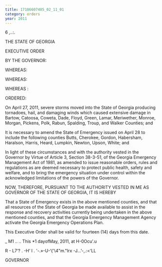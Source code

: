 ```yaml
---
title: 17106607405_02_11_01
category: orders
year: 2011
---
```

  

6 ,..:.

THE STATE OF GEORGIA

EXECUTIVE ORDER

BY THE GOVERNOR:

WHEREAS:

WHEREAS:

WHEREAS :

ORDERED:

On April 27, 2011, severe storms moved into the State of Georgia producing
tornadoes, hail, and damaging winds which caused extensive damage in Bartow,
Catoosa, Coweta, Dade, Floyd, Green, Lamar, Meriwether, Monroe, Morgan,
Pickens, Polk, Rabun, Spalding, Troup, and Walker Counties; and

It is necessary to amend the State of Emergency issued on April 28 to include the
following counties Butts, Cherokee, Gordon, Habersham, Haralson, Harris,
Heard, Lumpkin, Newton, Upson, White; and

In light of these circumstances and with the authority vested in the Governor by
Virtue of Article 3, Section 38-3-51, of the Georgia Emergency Management Act of
1981, as amended to issue reasonable orders, rules and regulations as are deemed
necessary to protect public health, safety and welfare, and to bring the emergency
situation under control within the acknowledged limitations of the powers of the
Governor.

NOW, THEREFORE, PURSUANT TO THE AUTHORITY VESTED IN
ME AS GOVERNOR OF THE STATE OF GEORGIA, IT IS HEREBY

That a State of Emergency exists in the above mentioned counties, and that all
resources of the State of Georgia be made available to assist in the response and
recovery activities currently being undertaken in the above mentioned counties,
and that the Georgia Emergency Management Agency activate the Georgia
Emergency Operations Plan.

This Executive Order shall be valid for fourteen (14) days from this date.

_ M1 .. ..
This *1 dayofMay, 2011, at H-0Ocu'.u

R - L7‘? . -H‘ I
. '-.»-U-‘{'\4"m."Irx -J...’-,.:<‘LL

GOVERNOR

